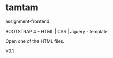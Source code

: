 # tamtam
assignment-frontend

BOOTSTRAP 4  - HTML | CSS | Jquery  - template

Open one of the HTML files.

V0.1

